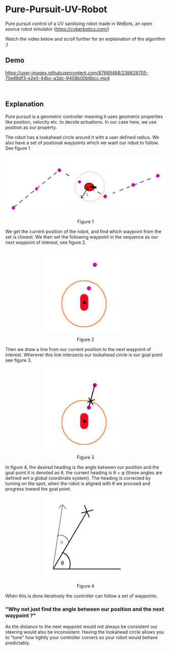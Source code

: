 # Pure-Pursuit-UV-Robot 

Pure pursuit control of a UV sanitising robot made in WeBots, an open source robot simulator (https://cyberbotics.com/)

Watch the video below and scroll further for an explaination of the algorithm :)

## Demo

https://user-images.githubusercontent.com/87669488/236628705-70e88df3-e2e5-44bc-a3dc-9408b00b6bcc.mp4

$~~~~~~~~~~$

## Explanation

Pure pursuit is a geometric controller meaning it uses geometric properties like position, velocity etc. to decide actuations. In our case here, we use position as our property.

The robot has a lookahead circle around it with a user defined radius. We also have a set of postional waypoints which we want our robot to follow. See figure 1

<p align="center">
  <kbd>
    <img src="https://raw.githubusercontent.com/keatinl1/Pure-Pursuit-UV-Robot/main/figures/1.png">
  </kbd>
</p>
<p align="center">
Figure 1
</p>

We get the current position of the robot, and find which waypoint from the set is closest. We then set the following waypoint in the sequence as our next waypoint of interest, see figure 2.

<p align="center">
  <kbd>
    <img width=256 height=256 src="https://raw.githubusercontent.com/keatinl1/Pure-Pursuit-UV-Robot/main/figures/2.png">
  </kbd>
</p>
<p align="center">
Figure 2
</p>

Then we draw a line from our current position to the next waypoint of interest. Wherever this line intersects our lookahead circle is our goal point see figure 3.

<p align="center">
  <kbd>
    <img width=256 height=256 src="https://raw.githubusercontent.com/keatinl1/Pure-Pursuit-UV-Robot/main/figures/3.png">
  </kbd>
</p>
<p align="center">
Figure 3
</p>

In figure 4, the desired heading is the angle between our position and the goal point it is denoted as θ, the current heading is θ + φ (these angles are defined wrt a global coordinate system). The heading is corrected by turning on the spot, when the robot is aligned with θ we proceed and progress toward the goal point.

<p align="center">
  <kbd>
    <img width=256 height=256 src="https://raw.githubusercontent.com/keatinl1/Pure-Pursuit-UV-Robot/main/figures/4.png">
  </kbd>
</p>
<p align="center">
Figure 4
</p>

When this is done iteratively the controller can follow a set of waypoints.

### "Why not just find the angle between our position and the next waypoint ?"

As the distance to the next waypoint would not always be consistent our steering would also be inconsistent. Having the lookahead circle allows you to "tune" how tightly your controller corners so your robot would behave predictably.
